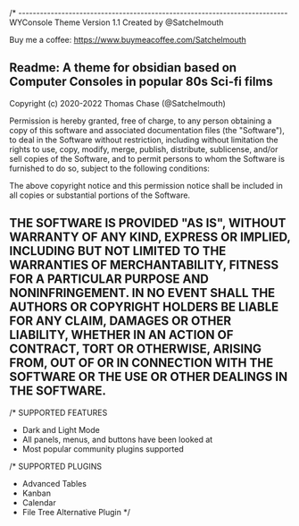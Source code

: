 /* ---------------------------------------------------------------------------
WYConsole Theme
Version 1.1
Created by @Satchelmouth 

Buy me a coffee:
https://www.buymeacoffee.com/Satchelmouth

Readme:
A theme for obsidian based on Computer Consoles in popular 80s Sci-fi films
-----------------------------------------------------------------------------
Copyright (c) 2020-2022 Thomas Chase (@Satchelmouth)

Permission is hereby granted, free of charge, to any person obtaining a copy
of this software and associated documentation files (the "Software"), to deal
in the Software without restriction, including without limitation the rights
to use, copy, modify, merge, publish, distribute, sublicense, and/or sell
copies of the Software, and to permit persons to whom the Software is
furnished to do so, subject to the following conditions:

The above copyright notice and this permission notice shall be included in 
all copies or substantial portions of the Software.

THE SOFTWARE IS PROVIDED "AS IS", WITHOUT WARRANTY OF ANY KIND, EXPRESS OR
IMPLIED, INCLUDING BUT NOT LIMITED TO THE WARRANTIES OF MERCHANTABILITY,
FITNESS FOR A PARTICULAR PURPOSE AND NONINFRINGEMENT. IN NO EVENT SHALL THE
AUTHORS OR COPYRIGHT HOLDERS BE LIABLE FOR ANY CLAIM, DAMAGES OR OTHER
LIABILITY, WHETHER IN AN ACTION OF CONTRACT, TORT OR OTHERWISE, ARISING FROM,
OUT OF OR IN CONNECTION WITH THE SOFTWARE OR THE USE OR OTHER DEALINGS IN THE
SOFTWARE.
-----------------------------------------------------------------------------

/* SUPPORTED FEATURES
* Dark and Light Mode
* All panels, menus, and buttons have been looked at
* Most popular community plugins supported

/* SUPPORTED PLUGINS
* Advanced Tables
* Kanban
* Calendar
* File Tree Alternative Plugin
*/
